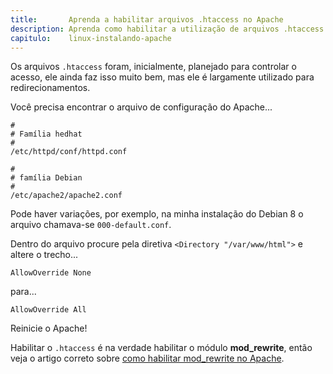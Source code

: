 ```yaml
---
title:       Aprenda a habilitar arquivos .htaccess no Apache
description: Aprenda como habilitar a utilização de arquivos .htaccess no servidor web Apache
capitulo:    linux-instalando-apache
---
```


Os arquivos `.htaccess` foram, inicialmente, planejado para controlar o acesso, ele ainda faz isso muito bem, mas ele
é largamente utilizado para redirecionamentos.

Você precisa encontrar o arquivo de configuração do Apache...

    #
    # Família hedhat
    #
    /etc/httpd/conf/httpd.conf

    #
    # família Debian
    #
    /etc/apache2/apache2.conf

Pode haver variações, por exemplo, na minha instalação do Debian 8 o arquivo chamava-se `000-default.conf`.

Dentro do arquivo procure pela diretiva `<Directory "/var/www/html">` e altere o trecho...

    AllowOverride None

para...

    AllowOverride All

Reinicie o Apache!

Habilitar o `.htaccess` é na verdade habilitar o módulo __mod_rewrite__, então veja o artigo correto sobre
[como habilitar mod_rewrite no Apache](/linux/apache-habilitar-mod_rewrite-no-apache-mod/).
